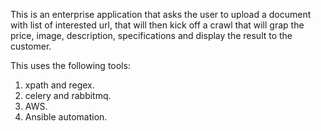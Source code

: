 This is an enterprise application that asks the user to upload a document with list of interested url, that will then kick off a crawl that will grap the price, image, description, specifications and display the result to the customer. 




This uses the following tools:
1. xpath and regex. 
2. celery and rabbitmq. 
3. AWS. 
4. Ansible automation. 

